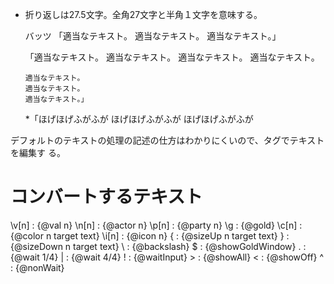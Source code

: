 - 折り返しは27.5文字。全角27文字と半角１文字を意味する。

    バッツ
    「適当なテキスト。
      適当なテキスト。
      適当なテキスト。」

    「適当なテキスト。
      適当なテキスト。
      適当なテキスト。
      適当なテキスト。

      適当なテキスト。
      適当なテキスト。
      適当なテキスト。」

    *「ほげほげふがふが
       ほげほげふがふが
       ほげほげふがふが

デフォルトのテキストの処理の記述の仕方はわかりにくいので、タグでテキストを編集す
る。

# コンバートするテキスト

\v[n] : {@val n}
\n[n] : {@actor n}
\p[n] : {@party n}
\g    : {@gold}
\c[n] : {@color n target text}
\i[n] : {@icon n}
\{    : {@sizeUp n target text}
\}    : {@sizeDown n target text}
\\    : {@backslash}
\$    : {@showGoldWindow}
\.    : {@wait 1/4}
\|    : {@wait 4/4}
\!    : {@waitInput}
\>    : {@showAll}
\<    : {@showOff}
\^    : {@nonWait}

